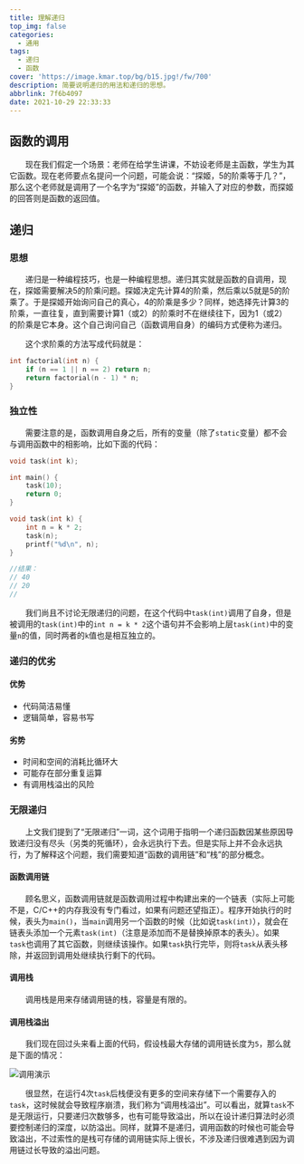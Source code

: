 ```yaml
---
title: 理解递归
top_img: false
categories:
  - 通用
tags:
  - 递归
  - 函数
cover: 'https://image.kmar.top/bg/b15.jpg!/fw/700'
description: 简要说明递归的用法和递归的思想。
abbrlink: 7f6b4097
date: 2021-10-29 22:33:33
---
```


## 函数的调用

&emsp;&emsp;现在我们假定一个场景：老师在给学生讲课，不妨设老师是主函数，学生为其它函数。现在老师要点名提问一个问题，可能会说：“探姬，5的阶乘等于几？”，那么这个老师就是调用了一个名字为“探姬”的函数，并输入了对应的参数，而探姬的回答则是函数的返回值。

## 递归

### 思想

&emsp;&emsp;递归是一种编程技巧，也是一种编程思想。递归其实就是函数的自调用，现在，探姬需要解决5的阶乘问题。探姬决定先计算4的阶乘，然后乘以5就是5的阶乘了。于是探姬开始询问自己的真心，4的阶乘是多少？同样，她选择先计算3的阶乘，一直往复，直到需要计算1（或2）的阶乘时不在继续往下，因为1（或2）的阶乘是它本身。这个自己询问自己（函数调用自身）的编码方式便称为递归。

&emsp;&emsp;这个求阶乘的方法写成代码就是：

```C
int factorial(int n) {
    if (n == 1 || n == 2) return n;
    return factorial(n - 1) * n;
}
```

### 独立性

&emsp;&emsp;需要注意的是，函数调用自身之后，所有的变量（除了`static`变量）都不会与调用函数中的相影响，比如下面的代码：

```C
void task(int k);

int main() {
    task(10);
    return 0;
}

void task(int k) {
    int n = k * 2;
    task(n);
    printf("%d\n", n);
}

//结果：
// 40
// 20
//
```

&emsp;&emsp;我们尚且不讨论无限递归的问题，在这个代码中`task(int)`调用了自身，但是被调用的`task(int)`中的`int n = k * 2`这个语句并不会影响上层`task(int)`中的变量`n`的值，同时两者的`k`值也是相互独立的。

### 递归的优劣

#### 优势

<ul>
    <li>代码简洁易懂</li>
    <li>逻辑简单，容易书写</li>
</ul>

#### 劣势

<ul>
    <li>时间和空间的消耗比循环大</li>
    <li>可能存在部分重复运算</li>
    <li>有调用栈溢出的风险</li>
</ul>


### 无限递归

&emsp;&emsp;上文我们提到了“无限递归”一词，这个词用于指明一个递归函数因某些原因导致递归没有尽头（另类的死循环），会永远执行下去。但是实际上并不会永远执行，为了解释这个问题，我们需要知道“函数的调用链”和“栈”的部分概念。

#### 函数调用链

&emsp;&emsp;顾名思义，函数调用链就是函数调用过程中构建出来的一个链表（实际上可能不是，C/C++的内存我没有专门看过，如果有问题还望指正）。程序开始执行的时候，表头为`main()`，当`main`调用另一个函数的时候（比如说`task(int)`），就会在链表头添加一个元素`task(int)`（注意是添加而不是替换掉原本的表头）。如果`task`也调用了其它函数，则继续该操作。如果`task`执行完毕，则将`task`从表头移除，并返回到调用处继续执行剩下的代码。

#### 调用栈

&emsp;&emsp;调用栈是用来存储调用链的栈，容量是有限的。

#### 调用栈溢出

&emsp;&emsp;我们现在回过头来看上面的代码，假设栈最大存储的调用链长度为`5`，那么就是下面的情况：

![调用演示](https://image.kmar.top/posts/ljdg-0.png)

&emsp;&emsp;很显然，在运行4次`task`后栈便没有更多的空间来存储下一个需要存入的`task`，这时候就会导致程序崩溃，我们称为“调用栈溢出”。可以看出，就算`task`不是无限运行，只要递归次数够多，也有可能导致溢出，所以在设计递归算法时必须要控制递归的深度，以防溢出。同样，就算不是递归，调用函数的时候也可能会导致溢出，不过索性的是栈可存储的调用链实际上很长，不涉及递归很难遇到因为调用链过长导致的溢出问题。